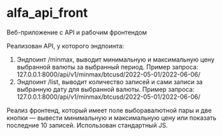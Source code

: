 # alfa_api_front
Веб-приложение с API и рабочим фронтендом

Реализован API, у которого эндпоинта:
1. Эндпоинт /minmax, выводит минимальную и максимальную цену выбранной валюты за выбранный период. Пример запроса: 127.0.0.1:8000/api/v1/minmax/btcusd/2022-05-01/2022-06-06/
2. Эндпоинт /list, выводит количество записей и сами записи за выбранную дату для выбранной валюты. Пример запроса: 127.0.0.1:8000/api/v1/minmax/btcusd/2022-05-01/2022-06-06/

Реализ фронтенд, который имеет поле выборавалютной пары и две кнопки — вывести минимальную и максимальную цену или показать последние 10 записей. Использован стандартный JS. 
